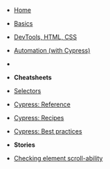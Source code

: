 <!-- markdownlint-disable MD041 -->

* [Home](/)
* [Basics](./lesson-basics.md)
* [DevTools, HTML, CSS](./lesson-devtools.md)
* [Automation (with Cypress)](./lesson-automation.md)
* &nbsp;
* **Cheatsheets**
* [Selectors](./cheatsheets-selectors.md)
* [Cypress: Reference](./cheatsheets-cypress-reference.md)
* [Cypress: Recipes](./cheatsheets-cypress-recipes.md)
* [Cypress: Best practices](./cheatsheets-cypress-best-practices.md)

* **Stories**
* [Checking element scroll-ability](./stories-scrolability.md)
